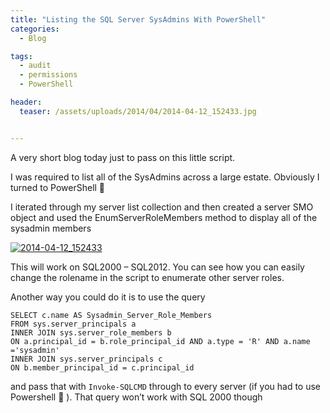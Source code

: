 ```yaml
---
title: "Listing the SQL Server SysAdmins With PowerShell"
categories:
  - Blog

tags:
  - audit
  - permissions
  - PowerShell

header:
  teaser: /assets/uploads/2014/04/2014-04-12_152433.jpg


---
```

A very short blog today just to pass on this little script.

I was required to list all of the SysAdmins across a large estate. Obviously I turned to PowerShell 🙂

I iterated through my server list collection and then created a server SMO object and used the EnumServerRoleMembers method to display all of the sysadmin members

[![2014-04-12_152433](https://blog.robsewell.com/assets/uploads/2014/04/2014-04-12_152433.jpg)](https://blog.robsewell.com/assets/uploads/2014/04/2014-04-12_152433.jpg)

This will work on SQL2000 – SQL2012. You can see how you can easily change the rolename in the script to enumerate other server roles.

Another way you could do it is to use the query

    SELECT c.name AS Sysadmin_Server_Role_Members
    FROM sys.server_principals a
    INNER JOIN sys.server_role_members b
    ON a.principal_id = b.role_principal_id AND a.type = 'R' AND a.name ='sysadmin'
    INNER JOIN sys.server_principals c
    ON b.member_principal_id = c.principal_id


and pass that with `Invoke-SQLCMD` through to every server (if you had to use Powershell 🙂 ). That query won’t work with SQL 2000 though


